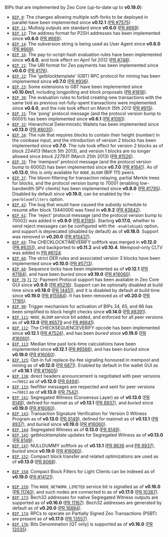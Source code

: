 BIPs that are implemented by Zeo Core (up-to-date up to **v0.19.0**):

* [`BIP 9`](https://github.com/zeo/bips/blob/master/bip-0009.mediawiki): The changes allowing multiple soft-forks to be deployed in parallel have been implemented since **v0.12.1**  ([PR #7575](https://github.com/zeo/zeo/pull/7575))
* [`BIP 11`](https://github.com/zeo/bips/blob/master/bip-0011.mediawiki): Multisig outputs are standard since **v0.6.0** ([PR #669](https://github.com/zeo/zeo/pull/669)).
* [`BIP 13`](https://github.com/zeo/bips/blob/master/bip-0013.mediawiki): The address format for P2SH addresses has been implemented since **v0.6.0** ([PR #669](https://github.com/zeo/zeo/pull/669)).
* [`BIP 14`](https://github.com/zeo/bips/blob/master/bip-0014.mediawiki): The subversion string is being used as User Agent since **v0.6.0** ([PR #669](https://github.com/zeo/zeo/pull/669)).
* [`BIP 16`](https://github.com/zeo/bips/blob/master/bip-0016.mediawiki): The pay-to-script-hash evaluation rules have been implemented since **v0.6.0**, and took effect on *April 1st 2012* ([PR #748](https://github.com/zeo/zeo/pull/748)).
* [`BIP 21`](https://github.com/zeo/bips/blob/master/bip-0021.mediawiki): The URI format for Zeo payments has been implemented since **v0.6.0** ([PR #176](https://github.com/zeo/zeo/pull/176)).
* [`BIP 22`](https://github.com/zeo/bips/blob/master/bip-0022.mediawiki): The 'getblocktemplate' (GBT) RPC protocol for mining has been implemented since **v0.7.0** ([PR #936](https://github.com/zeo/zeo/pull/936)).
* [`BIP 23`](https://github.com/zeo/bips/blob/master/bip-0023.mediawiki): Some extensions to GBT have been implemented since **v0.10.0rc1**, including longpolling and block proposals ([PR #1816](https://github.com/zeo/zeo/pull/1816)).
* [`BIP 30`](https://github.com/zeo/bips/blob/master/bip-0030.mediawiki): The evaluation rules to forbid creating new transactions with the same txid as previous not-fully-spent transactions were implemented since **v0.6.0**, and the rule took effect on *March 15th 2012* ([PR #915](https://github.com/zeo/zeo/pull/915)).
* [`BIP 31`](https://github.com/zeo/bips/blob/master/bip-0031.mediawiki): The 'pong' protocol message (and the protocol version bump to 60001) has been implemented since **v0.6.1** ([PR #1081](https://github.com/zeo/zeo/pull/1081)).
* [`BIP 32`](https://github.com/zeo/bips/blob/master/bip-0032.mediawiki): Hierarchical Deterministic Wallets has been implemented since **v0.13.0** ([PR #8035](https://github.com/zeo/zeo/pull/8035)).
* [`BIP 34`](https://github.com/zeo/bips/blob/master/bip-0034.mediawiki): The rule that requires blocks to contain their height (number) in the coinbase input, and the introduction of version 2 blocks has been implemented since **v0.7.0**. The rule took effect for version 2 blocks as of *block 224413* (March 5th 2013), and version 1 blocks are no longer allowed since *block 227931* (March 25th 2013) ([PR #1526](https://github.com/zeo/zeo/pull/1526)).
* [`BIP 35`](https://github.com/zeo/bips/blob/master/bip-0035.mediawiki): The 'mempool' protocol message (and the protocol version bump to 60002) has been implemented since **v0.7.0** ([PR #1641](https://github.com/zeo/zeo/pull/1641)). As of **v0.13.0**, this is only available for `NODE_BLOOM` (BIP 111) peers.
* [`BIP 37`](https://github.com/zeo/bips/blob/master/bip-0037.mediawiki): The bloom filtering for transaction relaying, partial Merkle trees for blocks, and the protocol version bump to 70001 (enabling low-bandwidth SPV clients) has been implemented since **v0.8.0** ([PR #1795](https://github.com/zeo/zeo/pull/1795)). Disabled by default since **v0.19.0**, can be enabled by the `-peerbloomfilters` option.
* [`BIP 42`](https://github.com/zeo/bips/blob/master/bip-0042.mediawiki): The bug that would have caused the subsidy schedule to resume after block 13440000 was fixed in **v0.9.2** ([PR #3842](https://github.com/zeo/zeo/pull/3842)).
* [`BIP 61`](https://github.com/zeo/bips/blob/master/bip-0061.mediawiki): The 'reject' protocol message (and the protocol version bump to 70002) was added in **v0.9.0** ([PR #3185](https://github.com/zeo/zeo/pull/3185)). Starting **v0.17.0**, whether to send reject messages can be configured with the `-enablebip61` option, and support is deprecated (disabled by default) as of **v0.18.0**. Support was removed in **v0.20.0** ([PR #15437](https://github.com/zeo/zeo/pull/15437)).
* [`BIP 65`](https://github.com/zeo/bips/blob/master/bip-0065.mediawiki): The CHECKLOCKTIMEVERIFY softfork was merged in **v0.12.0** ([PR #6351](https://github.com/zeo/zeo/pull/6351)), and backported to **v0.11.2** and **v0.10.4**. Mempool-only CLTV was added in [PR #6124](https://github.com/zeo/zeo/pull/6124).
* [`BIP 66`](https://github.com/zeo/bips/blob/master/bip-0066.mediawiki): The strict DER rules and associated version 3 blocks have been implemented since **v0.10.0** ([PR #5713](https://github.com/zeo/zeo/pull/5713)).
* [`BIP 68`](https://github.com/zeo/bips/blob/master/bip-0068.mediawiki): Sequence locks have been implemented as of **v0.12.1**  ([PR #7184](https://github.com/zeo/zeo/pull/7184)), and have been *buried* since **v0.19.0** ([PR #16060](https://github.com/zeo/zeo/pull/16060)).
* [`BIP 70`](https://github.com/zeo/bips/blob/master/bip-0070.mediawiki) [`71`](https://github.com/zeo/bips/blob/master/bip-0071.mediawiki) [`72`](https://github.com/zeo/bips/blob/master/bip-0072.mediawiki):
  Payment Protocol support has been available in Zeo Core GUI since **v0.9.0** ([PR #5216](https://github.com/zeo/zeo/pull/5216)).
  Support can be optionally disabled at build time since **v0.18.0** ([PR 14451](https://github.com/zeo/zeo/pull/14451)),
  and it is disabled by default at build time since **v0.19.0** ([PR #15584](https://github.com/zeo/zeo/pull/15584)).
  It has been removed as of **v0.20.0** ([PR 17165](https://github.com/zeo/zeo/pull/17165)).
* [`BIP 90`](https://github.com/zeo/bips/blob/master/bip-0090.mediawiki): Trigger mechanism for activation of BIPs 34, 65, and 66 has been simplified to block height checks since **v0.14.0** ([PR #8391](https://github.com/zeo/zeo/pull/8391)).
* [`BIP 111`](https://github.com/zeo/bips/blob/master/bip-0111.mediawiki): `NODE_BLOOM` service bit added, and enforced for all peer versions as of **v0.13.0** ([PR #6579](https://github.com/zeo/zeo/pull/6579) and [PR #6641](https://github.com/zeo/zeo/pull/6641)).
* [`BIP 112`](https://github.com/zeo/bips/blob/master/bip-0112.mediawiki): The CHECKSEQUENCEVERIFY opcode has been implemented since **v0.12.1** ([PR #7524](https://github.com/zeo/zeo/pull/7524)), and has been *buried* since **v0.19.0** ([PR #16060](https://github.com/zeo/zeo/pull/16060)).
* [`BIP 113`](https://github.com/zeo/bips/blob/master/bip-0113.mediawiki): Median time past lock-time calculations have been implemented since **v0.12.1** ([PR #6566](https://github.com/zeo/zeo/pull/6566)), and has been *buried* since **v0.19.0** ([PR #16060](https://github.com/zeo/zeo/pull/16060)).
* [`BIP 125`](https://github.com/zeo/bips/blob/master/bip-0125.mediawiki): Opt-in full replace-by-fee signaling honoured in mempool and mining as of **v0.12.0** ([PR 6871](https://github.com/zeo/zeo/pull/6871)). Enabled by default in the wallet GUI as of **v0.18.1** ([PR #11605](https://github.com/zeo/zeo/pull/11605))
* [`BIP 130`](https://github.com/zeo/bips/blob/master/bip-0130.mediawiki): direct headers announcement is negotiated with peer versions `>=70012` as of **v0.12.0** ([PR 6494](https://github.com/zeo/zeo/pull/6494)).
* [`BIP 133`](https://github.com/zeo/bips/blob/master/bip-0133.mediawiki): feefilter messages are respected and sent for peer versions `>=70013` as of **v0.13.0** ([PR 7542](https://github.com/zeo/zeo/pull/7542)).
* [`BIP 141`](https://github.com/zeo/bips/blob/master/bip-0141.mediawiki): Segregated Witness (Consensus Layer) as of **v0.13.0** ([PR 8149](https://github.com/zeo/zeo/pull/8149)), defined for mainnet as of **v0.13.1** ([PR 8937](https://github.com/zeo/zeo/pull/8937)), and *buried* since **v0.19.0** ([PR #16060](https://github.com/zeo/zeo/pull/16060)).
* [`BIP 143`](https://github.com/zeo/bips/blob/master/bip-0143.mediawiki): Transaction Signature Verification for Version 0 Witness Program as of **v0.13.0** ([PR 8149](https://github.com/zeo/zeo/pull/8149)), defined for mainnet as of **v0.13.1** ([PR 8937](https://github.com/zeo/zeo/pull/8937)), and *buried* since **v0.19.0** ([PR #16060](https://github.com/zeo/zeo/pull/16060)).
* [`BIP 144`](https://github.com/zeo/bips/blob/master/bip-0144.mediawiki): Segregated Witness as of **0.13.0** ([PR 8149](https://github.com/zeo/zeo/pull/8149)).
* [`BIP 145`](https://github.com/zeo/bips/blob/master/bip-0145.mediawiki): getblocktemplate updates for Segregated Witness as of **v0.13.0** ([PR 8149](https://github.com/zeo/zeo/pull/8149)).
* [`BIP 147`](https://github.com/zeo/bips/blob/master/bip-0147.mediawiki): NULLDUMMY softfork as of **v0.13.1** ([PR 8636](https://github.com/zeo/zeo/pull/8636) and [PR 8937](https://github.com/zeo/zeo/pull/8937)), *buried* since **v0.19.0** ([PR #16060](https://github.com/zeo/zeo/pull/16060)).
* [`BIP 152`](https://github.com/zeo/bips/blob/master/bip-0152.mediawiki): Compact block transfer and related optimizations are used as of **v0.13.0** ([PR 8068](https://github.com/zeo/zeo/pull/8068)).
- [`BIP 158`](https://github.com/zeo/bips/blob/master/bip-0158.mediawiki): Compact Block Filters for Light Clients can be indexed as of **v0.19.0** ([PR #14121](https://github.com/zeo/zeo/pull/14121)).
* [`BIP 159`](https://github.com/zeo/bips/blob/master/bip-0159.mediawiki): The `NODE_NETWORK_LIMITED` service bit is signalled as of **v0.16.0** ([PR 11740](https://github.com/zeo/zeo/pull/11740)), and such nodes are connected to as of **v0.17.0** ([PR 10387](https://github.com/zeo/zeo/pull/10387)).
* [`BIP 173`](https://github.com/zeo/bips/blob/master/bip-0173.mediawiki): Bech32 addresses for native Segregated Witness outputs are supported as of **v0.16.0** ([PR 11167](https://github.com/zeo/zeo/pull/11167)). Bech32 addresses are generated by default as of **v0.20.0** ([PR 16884](https://github.com/zeo/zeo/pull/16884)).
* [`BIP 174`](https://github.com/zeo/bips/blob/master/bip-0174.mediawiki): RPCs to operate on Partially Signed Zeo Transactions (PSBT) are present as of **v0.17.0** ([PR 13557](https://github.com/zeo/zeo/pull/13557)).
* [`BIP 176`](https://github.com/zeo/bips/blob/master/bip-0176.mediawiki): Bits Denomination [QT only] is supported as of **v0.16.0** ([PR 12035](https://github.com/zeo/zeo/pull/12035)).
